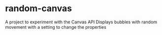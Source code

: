 # random-canvas

A project to experiment with the Canvas API
Displays bubbles with random movement with a setting to change the properties
